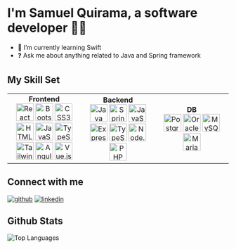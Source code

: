 # I'm Samuel Quirama, a software developer 👨‍💻

- 🌱 I’m currently learning Swift  
- ❓ Ask me about anything related to Java and Spring framework

## My Skill Set

<table>
  <tr>
    <td align="center" width="33%">
      <b>Frontend</b><br>
      <a href="https://reactjs.org/"><img src="https://profilinator.rishav.dev/skills-assets/react-original-wordmark.svg" height="40" alt="React" /></a>
      <a href="https://getbootstrap.com/docs/3.4/javascript/"><img src="https://profilinator.rishav.dev/skills-assets/bootstrap-plain.svg" height="40" alt="Bootstrap" /></a>
      <a href="https://www.w3schools.com/css/"><img src="https://profilinator.rishav.dev/skills-assets/css3-original-wordmark.svg" height="40" alt="CSS3" /></a>
      <a href="https://en.wikipedia.org/wiki/HTML5"><img src="https://profilinator.rishav.dev/skills-assets/html5-original-wordmark.svg" height="40" alt="HTML5" /></a>
      <a href="https://www.javascript.com/"><img src="https://profilinator.rishav.dev/skills-assets/javascript-original.svg" height="40" alt="JavaScript" /></a>
      <a href="https://www.typescriptlang.org/"><img src="https://profilinator.rishav.dev/skills-assets/typescript-original.svg" height="40" alt="TypeScript" /></a>
      <a href="https://www.tailwindcss.com/"><img src="https://profilinator.rishav.dev/skills-assets/tailwindcss.svg" height="40" alt="Tailwind CSS" /></a>
      <a href="https://angular.io/"><img src="https://profilinator.rishav.dev/skills-assets/angularjs-original.svg" height="40" alt="Angular" /></a>
      <a href="https://vuejs.org/"><img src="https://profilinator.rishav.dev/skills-assets/vuejs-original-wordmark.svg" height="40" alt="Vue.js" /></a>
    </td>
    <td align="center" width="33%">
      <b>Backend</b><br>
      <a href="https://www.java.com/"><img src="https://profilinator.rishav.dev/skills-assets/java-original-wordmark.svg" height="40" alt="Java" /></a>
      <a href="https://docs.spring.io/spring-framework/docs/3.0.x/reference/expressions.html"><img src="https://profilinator.rishav.dev/skills-assets/springio-icon.svg" height="40" alt="Spring" /></a>
      <a href="https://www.javascript.com/"><img src="https://profilinator.rishav.dev/skills-assets/javascript-original.svg" height="40" alt="JavaScript" /></a>
      <a href="https://expressjs.com/"><img src="https://profilinator.rishav.dev/skills-assets/express-original-wordmark.svg" height="40" alt="Express.js" /></a>
      <a href="https://www.typescriptlang.org/"><img src="https://profilinator.rishav.dev/skills-assets/typescript-original.svg" height="40" alt="TypeScript" /></a>
      <a href="https://nodejs.org/"><img src="https://profilinator.rishav.dev/skills-assets/nodejs-original-wordmark.svg" height="40" alt="Node.js" /></a>
      <a href="https://www.php.net/"><img src="https://profilinator.rishav.dev/skills-assets/php-original.svg" height="40" alt="PHP" /></a>
    </td>
    <td align="center" width="33%">
      <b>DB</b><br>
      <a href="https://www.postgresql.org/"><img src="https://profilinator.rishav.dev/skills-assets/postgresql-original-wordmark.svg" height="40" alt="PostgreSQL" /></a>
      <a href="https://www.oracle.com/in/index.html"><img src="https://profilinator.rishav.dev/skills-assets/oracle-original.svg" height="40" alt="Oracle" /></a>
      <a href="https://www.mysql.com/"><img src="https://profilinator.rishav.dev/skills-assets/mysql-original-wordmark.svg" height="40" alt="MySQL" /></a>
      <a href="https://mariadb.org/"><img src="https://profilinator.rishav.dev/skills-assets/mariadb.png" height="40" alt="Maria DB" /></a>
    </td>
  </tr>
</table>

## Connect with me

[![github](https://img.shields.io/badge/github-%2324292e.svg?&style=for-the-badge&logo=github&logoColor=white)](https://github.com/kira0722)
[![linkedin](https://img.shields.io/badge/linkedin-%231E77B5.svg?&style=for-the-badge&logo=linkedin&logoColor=white)](https://www.linkedin.com/in/samuel-quirama-494745288)

## Github Stats

![Top Languages](https://github-readme-stats.vercel.app/api/top-langs/?username=kira0722&hide_border=true&layout=compact)
